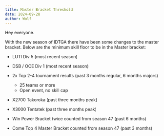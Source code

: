 ```yaml
---
title: Master Bracket Threshold
date: 2024-09-28
author: Wolf
---
```


Hey everyone.

With the new season of IDTGA there have been some changes to the master bracket. Below are the minimum skill floor to be in the Master bracket:

- LUTI Div 5 (most recent season)

- DSB / OCE Div 1 (most recent season)

- 2x Top 2-4 tournament results (past 3 months regular, 6 months majors)

  - 25 teams or more
  - Open event, no skill cap

- X2700 Takoroka (past three months peak)
- X3000 Tentatek (past three months peak)
- Win Power Bracket twice counted from season 47 (past 6 months)
- Come Top 4 Master Bracket counted from season 47 (past 3 months)
